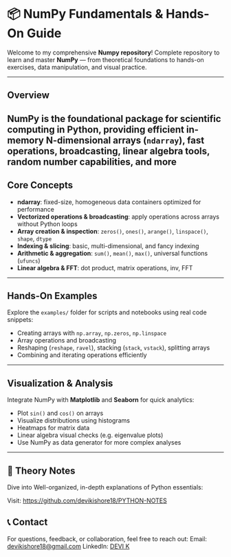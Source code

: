 # 📦 NumPy Fundamentals & Hands-On Guide
Welcome to my comprehensive **Numpy repository**!
Complete repository to learn and master **NumPy** — from theoretical foundations to hands-on exercises, data manipulation, and visual practice.

---

## Overview
NumPy is the **foundational package for scientific computing in Python**, providing efficient in-memory N-dimensional arrays (`ndarray`), fast operations, broadcasting, linear algebra tools, random number capabilities, and more
---

## Core Concepts
- **ndarray**: fixed-size, homogeneous data containers optimized for performance 
- **Vectorized operations & broadcasting**: apply operations across arrays without Python loops  
- **Array creation & inspection**: `zeros()`, `ones()`, `arange()`, `linspace()`, `shape`, `dtype`  
- **Indexing & slicing**: basic, multi-dimensional, and fancy indexing 
- **Arithmetic & aggregation**: `sum()`, `mean()`, `max()`, universal functions (`ufuncs`)  
- **Linear algebra & FFT**: dot product, matrix operations, inv, FFT 
---

## Hands-On Examples
Explore the `examples/` folder for scripts and notebooks using real code snippets:
- Creating arrays with `np.array`, `np.zeros`, `np.linspace`  
- Array operations and broadcasting  
- Reshaping (`reshape`, `ravel`), stacking (`stack`, `vstack`), splitting arrays  
- Combining and iterating operations efficiently 

---

## Visualization & Analysis
Integrate NumPy with **Matplotlib** and **Seaborn** for quick analytics:
- Plot `sin()` and `cos()` on arrays  
- Visualize distributions using histograms  
- Heatmaps for matrix data  
- Linear algebra visual checks (e.g. eigenvalue plots)  
- Use NumPy as data generator for more complex analyses

---

## **📖 Theory Notes**

Dive into Well-organized, in-depth explanations of Python essentials:

Visit: https://github.com/devikishore18/PYTHON-NOTES

## **📞 Contact**
For questions, feedback, or collaboration, feel free to reach out:
Email: devikishore18@gmail.com
LinkedIn: [DEVI K](https://www.linkedin.com/in/devikishore18/)
